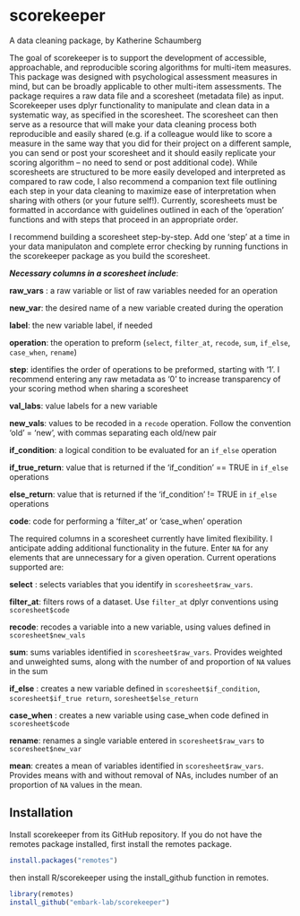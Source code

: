 
<!-- README.md is generated from README.Rmd. Please edit that file -->

# scorekeeper

<!-- badges: start -->
<!-- badges: end -->

A data cleaning package, by Katherine Schaumberg

The goal of scorekeeper is to support the development of accessible,
approachable, and reproducible scoring algorithms for multi-item
measures. This package was designed with psychological assessment
measures in mind, but can be broadly applicable to other multi-item
assessments. The package requires a raw data file and a scoresheet
(metadata file) as input. Scorekeeper uses dplyr functionality to
manipulate and clean data in a systematic way, as specified in the
scoresheet. The scoresheet can then serve as a resource that will make
your data cleaning process both reproducible and easily shared (e.g. if
a colleague would like to score a measure in the same way that you did
for their project on a different sample, you can send or post your
scoresheet and it should easily replicate your scoring algorithm – no
need to send or post additional code). While scoresheets are structured
to be more easily developed and interpreted as compared to raw code, I
also recommend a companion text file outlining each step in your data
cleaning to maximize ease of interpretation when sharing with others (or
your future self!). Currently, scoresheets must be formatted in
accordance with guidelines outlined in each of the ‘operation’ functions
and with steps that proceed in an appropriate order.

I recommend building a scoresheet step-by-step. Add one ‘step’ at a time
in your data manipulaton and complete error checking by running
functions in the scorekeeper package as you build the scoresheet.

***Necessary columns in a scoresheet include***:

**raw_vars** : a raw variable or list of raw variables needed for an
operation

**new_var**: the desired name of a new variable created during the
operation

**label**: the new variable label, if needed

**operation**: the operation to preform (`select`, `filter_at`,
`recode`, `sum`, `if_else`, `case_when`, `rename`)

**step**: identifies the order of operations to be preformed, starting
with ‘1’. I recommend entering any raw metadata as ‘0’ to increase
transparency of your scoring method when sharing a scoresheet

**val_labs**: value labels for a new variable

**new_vals**: values to be recoded in a `recode` operation. Follow the
convention ‘old’ = ‘new’, with commas separating each old/new pair

**if_condition**: a logical condition to be evaluated for an `if_else`
operation

**if_true_return**: value that is returned if the ‘if_condition’ == TRUE
in `if_else` operations

**else_return**: value that is returned if the ‘if_condition’ != TRUE in
`if_else` operations

**code**: code for performing a ‘filter_at’ or ‘case_when’ operation

The required columns in a scoresheet currently have limited flexibility.
I anticipate adding additional functionality in the future. Enter `NA`
for any elements that are unnecessary for a given operation. Current
operations supported are:

**select** : selects variables that you identify in
`scoresheet$raw_vars`.

**filter_at**: filters rows of a dataset. Use `filter_at` dplyr
conventions using `scoresheet$code`

**recode**: recodes a variable into a new variable, using values defined
in `scoresheet$new_vals`

**sum**: sums variables identified in `scoresheet$raw_vars`. Provides
weighted and unweighted sums, along with the number of and proportion of
`NA` values in the sum

**if_else** : creates a new variable defined in
`scoresheet$if_condition`, `scoresheet$if_true return`,
`soresheet$else_return`

**case_when** : creates a new variable using case_when code defined in
`scoresheet$code`

**rename**: renames a single variable entered in `scoresheet$raw_vars`
to `scoresheet$new_var`

**mean**: creates a mean of variables identified in
`scoresheet$raw_vars`. Provides means with and without removal of NAs,
includes number of an proportion of `NA` values in the mean.

## Installation

Install scorekeeper from its GitHub repository. If you do not have the
remotes package installed, first install the remotes package.

``` r
install.packages("remotes")
```

then install R/scorekeeper using the install_github function in remotes.

``` r
library(remotes)
install_github("embark-lab/scorekeeper")
```
